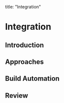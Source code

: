 <frontmatter>
title: "Integration"
</frontmatter>

<link rel="stylesheet" href="{{baseUrl}}/css/textbook.css">

<div class="website-content">

# Integration

## Introduction
<panel header="================================================================"
    type="seamless" alt="introduction">
  <include src="introduction/index.md#main" />
</panel>

## Approaches
<panel header="================================================================"
    type="seamless" alt="approaches">
  <include src="approaches/index.md#main" />
</panel>

## Build Automation
<panel header="================================================================"
    type="seamless" alt="build automation">
  <include src="buildAutomation/index.md#main" />
</panel>

## Review
<panel header="================================================================"
    type="seamless" alt="review">
  <include src="review/embed.md" boilerplate  />
</panel>

</div>
